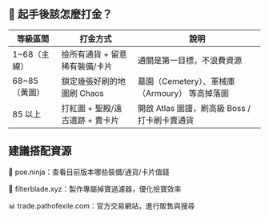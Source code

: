 ## 📌 起手後該怎麼打金？
| 等級區間       | 打金方式                        | 說明                                           |
| -------------- | ------------------------------- | ---------------------------------------------- |
| 1\~68（主線）  | 撿所有通貨 + 留意稀有裝備/卡片  | 通關是第一目標，不浪費資源                     |
| 68\~85（黃圖） | 鎖定幾張好刷的地圖刷 Chaos      | 墓園（Cemetery）、軍械庫（Armoury） 等高掉落圖 |
| 85 以上        | 打紅圖 + 聖殿/遠古遺跡 + 賣卡片 | 開啟 Atlas 圖譜，刷高級 Boss / 打卡刷卡賣通貨  |


##  建議搭配資源
📎 poe.ninja：查看目前版本哪些裝備/通貨/卡片值錢

🎯 filterblade.xyz：製作專屬掉寶過濾器，優化撿寶效率

📊 trade.pathofexile.com：官方交易網站，進行販售與搜尋